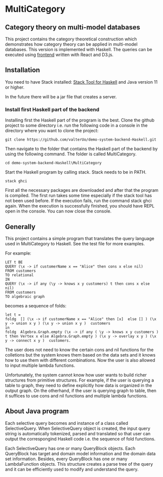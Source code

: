 # MultiCategory

## Category theory on multi-model databases

This project contains the category theoretical construction which demonstrates how category theory can be applied in multi-model databases. This version is implemented with Haskell. The queries can be executed using [frontend](https://github.com/valterUo/demo-system-frontend) written with React and D3.js.

## Installation

You need to have Stack installed: [Stack Tool for Haskell](https://docs.haskellstack.org/en/stable/README/) and Java version 11 or higher. 

In the future there will be a jar file that creates a server.

### Install first Haskell part of the backend

Installing first the Haskell part of the program is the best. Clone the github project to some directory i.e. run the following code in a console in the directory where you want to clone the project:

```
git clone https://github.com/valterUo/demo-system-backend-Haskell.git
```
Then navigate to the folder that contains the Haskell part of the backend by using the following command. The folder is called MultiCategory.

```
cd demo-system-backend-Haskell\MultiCategory
```

Start the Haskell program by calling stack. Stack needs to be in PATH.

```
stack ghci
```

First all the necessary packages are downloaded and after that the program is compiled. The first run takes some time especially if the stack tool has not been used before. If the execution fails, run the command stack ghci again. When the execution is successfully finished, you should have REPL open in the console. You can now close the console.


## Generally

This project contains a simple program that translates the query language used in MultiCategory to Haskell. See the test file for more examples.

For example:

```
LET t BE 
QUERY (\x -> if customerName x == "Alice" then cons x else nil) 
FROM customers
TO relational 
IN
QUERY (\x -> if any (\y -> knows x y customers) t then cons x else nil)
FROM customers
TO algebraic graph
```

becomes a sequence of folds:

```
let t = 
foldg  [] (\x -> if customerName x == "Alice" then [x]  else [] ) (\x y -> union x y ) (\x y -> union x y )  customers
in
foldg  Algebra.Graph.empty (\x -> if any ( \y -> knows x y customers ) t then Vertex x else Algebra.Graph.empty ) (\x y -> overlay x y ) (\x y -> connect x y )  customers.
```

The user does not need to know the certain cons and nil functions for the colletions but the system knows them based on the data sets and it knows how to use them with different combinations. Now the user is also allowed to input multiple lambda functions.

Unfortunately, the system cannot know how user wants to build richer structures from primitive structures. For example, if the user is querying a table to graph, they need to define explicitly how data is organized in the output graph. On the otherhand, if the user is querying graph to table, then it suffices to use cons and nil functions and multiple lambda functions.

## About Java program

Each selective query becomes and instance of a class called SelectiveQuery. When SelectiveQuery object is created, the input query string is automatically tokenized, parsed and translated so that user can output the correspongind Haskell code i.e. the sequence of fold functions.

Each SelectiveQuery has one or many QueryBlock objects. Each QueryBlock has target and domain model information and the domain data set information. Besides, every QueryBlock has one or many LambdaFunction objects. This structure creates a parse tree of the query and it can be efficiently used to modify and understand the query.
